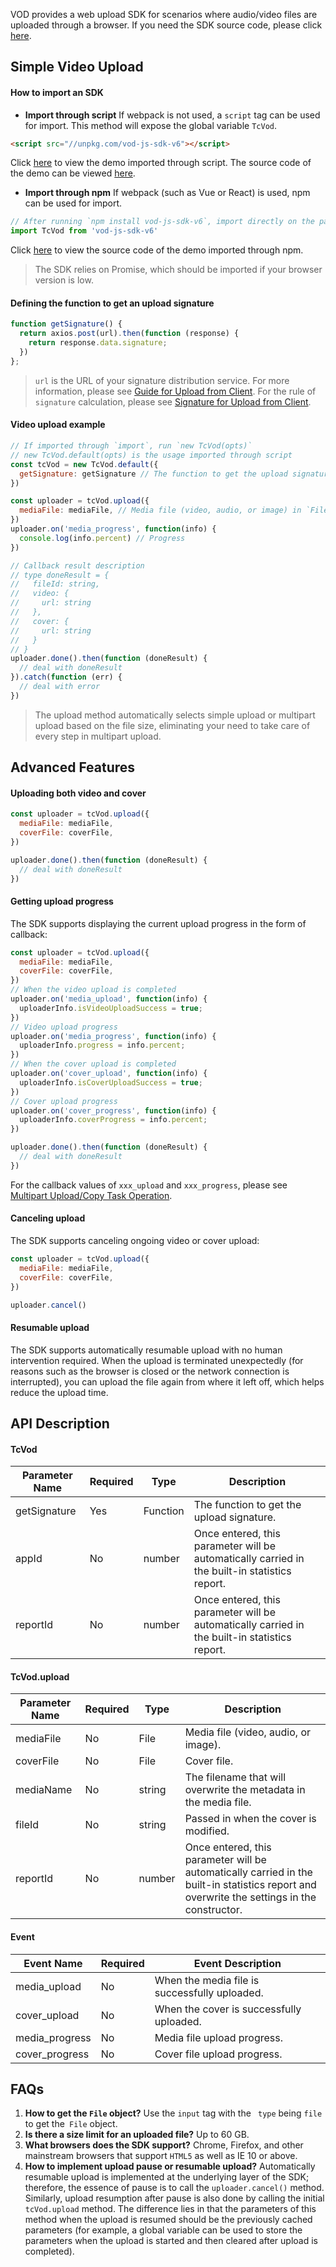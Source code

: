 VOD provides a web upload SDK for scenarios where audio/video files are uploaded through a browser. If you need the SDK source code, please click [here](https://github.com/tencentyun/vod-js-sdk-v6).

## Simple Video Upload

#### How to import an SDK

- **Import through script**
If webpack is not used, a `script` tag can be used for import. This method will expose the global variable `TcVod`.
```html
<script src="//unpkg.com/vod-js-sdk-v6"></script>
```
Click [here](https://tencentyun.github.io/vod-js-sdk-v6/) to view the demo imported through script. The source code of the demo can be viewed [here](https://github.com/tencentyun/vod-js-sdk-v6/blob/master/docs/index.html).
- **Import through npm**
If webpack (such as Vue or React) is used, npm can be used for import.
```js
// After running `npm install vod-js-sdk-v6`, import directly on the page by running `import`
import TcVod from 'vod-js-sdk-v6'
```
Click [here](https://github.com/tencentyun/vod-js-sdk-v6/tree/master/docs/import-demo) to view the source code of the demo imported through npm.

> The SDK relies on Promise, which should be imported if your browser version is low.

#### Defining the function to get an upload signature

```js
function getSignature() {
  return axios.post(url).then(function (response) {
    return response.data.signature;
  })
};
```

> `url` is the URL of your signature distribution service. For more information, please see [Guide for Upload from Client](https://intl.cloud.tencent.com/document/product/266/33921).
> For the rule of `signature` calculation, please see [Signature for Upload from Client](https://intl.cloud.tencent.com/document/product/266/33922).

#### Video upload example



```js
// If imported through `import`, run `new TcVod(opts)`
// new TcVod.default(opts) is the usage imported through script
const tcVod = new TcVod.default({
  getSignature: getSignature // The function to get the upload signature described above
})

const uploader = tcVod.upload({
  mediaFile: mediaFile, // Media file (video, audio, or image) in `File` type
})
uploader.on('media_progress', function(info) {
  console.log(info.percent) // Progress
})

// Callback result description
// type doneResult = {
//   fileId: string,
//   video: {
//     url: string
//   },
//   cover: {
//     url: string
//   }
// }
uploader.done().then(function (doneResult) {
  // deal with doneResult
}).catch(function (err) {
  // deal with error
})


```

>The upload method automatically selects simple upload or multipart upload based on the file size, eliminating your need to take care of every step in multipart upload.

## Advanced Features

#### Uploading both video and cover

```js
const uploader = tcVod.upload({
  mediaFile: mediaFile,
  coverFile: coverFile,
})

uploader.done().then(function (doneResult) {
  // deal with doneResult
})
```

#### Getting upload progress

The SDK supports displaying the current upload progress in the form of callback:

```js
const uploader = tcVod.upload({
  mediaFile: mediaFile,
  coverFile: coverFile,
})
// When the video upload is completed
uploader.on('media_upload', function(info) {
  uploaderInfo.isVideoUploadSuccess = true;
})
// Video upload progress
uploader.on('media_progress', function(info) {
  uploaderInfo.progress = info.percent;
})
// When the cover upload is completed
uploader.on('cover_upload', function(info) {
  uploaderInfo.isCoverUploadSuccess = true;
})
// Cover upload progress
uploader.on('cover_progress', function(info) {
  uploaderInfo.coverProgress = info.percent;
})

uploader.done().then(function (doneResult) {
  // deal with doneResult
})
```

For the callback values of `xxx_upload` and `xxx_progress`, please see [Multipart Upload/Copy Task Operation](https://intl.cloud.tencent.com/document/product/436/31538#.E5.88.86.E7.89.87.E4.B8.8A.E4.BC.A0.E5.AF.B9.E8.B1.A1).

#### Canceling upload

The SDK supports canceling ongoing video or cover upload:

```js
const uploader = tcVod.upload({
  mediaFile: mediaFile,
  coverFile: coverFile,
})

uploader.cancel()
```

#### Resumable upload

The SDK supports automatically resumable upload with no human intervention required. When the upload is terminated unexpectedly (for reasons such as the browser is closed or the network connection is interrupted), you can upload the file again from where it left off, which helps reduce the upload time.

## API Description

#### TcVod

| Parameter Name | Required | Type | Description |
| ------------ | ---- | -------- | --------- |
| getSignature | Yes | Function | The function to get the upload signature. |
| appId | No | number | Once entered, this parameter will be automatically carried in the built-in statistics report. |
| reportId | No | number | Once entered, this parameter will be automatically carried in the built-in statistics report. |

#### TcVod.upload

| Parameter Name | Required | Type | Description |
| ------------ | ---- | -------- | --------- |
| mediaFile | No | File | Media file (video, audio, or image). |
| coverFile | No | File | Cover file. |
| mediaName | No | string | The filename that will overwrite the metadata in the media file. |
| fileId | No | string | Passed in when the cover is modified. |
| reportId | No | number | Once entered, this parameter will be automatically carried in the built-in statistics report and overwrite the settings in the constructor. |

#### Event

| Event Name | Required | Event Description |
| ------------ | ---- |  --------- |
| media_upload | No | When the media file is successfully uploaded. |
| cover_upload | No | When the cover is successfully uploaded. |
| media_progress | No | Media file upload progress. |
| cover_progress | No | Cover file upload progress. |

## FAQs

1. **How to get the `File` object?**
Use the `input` tag with the ` type` being `file` to get the` File` object.
2. **Is there a size limit for an uploaded file?**
Up to 60 GB.
3. **What browsers does the SDK support?**
Chrome, Firefox, and other mainstream browsers that support `HTML5` as well as IE 10 or above.
4. **How to implement upload pause or resumable upload?**
Automatically resumable upload is implemented at the underlying layer of the SDK; therefore, the essence of pause is to call the `uploader.cancel()` method. Similarly, upload resumption after pause is also done by calling the initial `tcVod.upload` method. The difference lies in that the parameters of this method when the upload is resumed should be the previously cached parameters (for example, a global variable can be used to store the parameters when the upload is started and then cleared after upload is completed).


